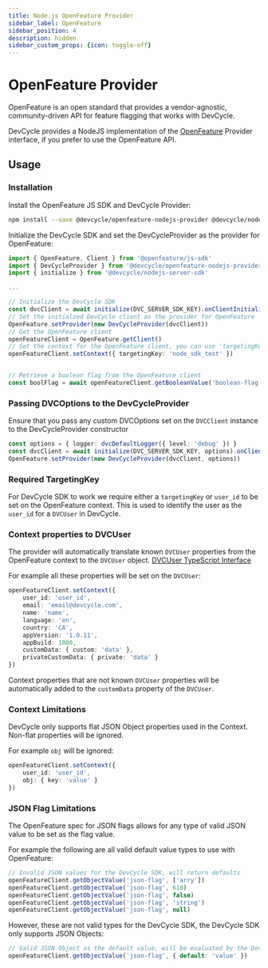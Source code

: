 ```yaml
---
title: Node.js OpenFeature Provider
sidebar_label: OpenFeature
sidebar_position: 4
description: hidden
sidebar_custom_props: {icon: toggle-off}
---
```


# OpenFeature Provider

OpenFeature is an open standard that provides a vendor-agnostic, community-driven API for feature flagging that works with DevCycle.

DevCycle provides a NodeJS implementation of the [OpenFeature](https://openfeature.dev/) Provider interface, if you prefer to use the OpenFeature API.


## Usage

### Installation

Install the OpenFeature JS SDK and DevCycle Provider:

```bash
npm install --save @devcycle/openfeature-nodejs-provider @devcycle/nodejs-server-sdk @openfeature/js-sdk
```

Initialize the DevCycle SDK and set the DevCycleProvider as the provider for OpenFeature:

```typescript
import { OpenFeature, Client } from '@openfeature/js-sdk'
import { DevCycleProvider } from '@devcycle/openfeature-nodejs-provider'
import { initialize } from '@devcycle/nodejs-server-sdk'

... 

// Initialize the DevCycle SDK
const dvcClient = await initialize(DVC_SERVER_SDK_KEY).onClientInitialized()
// Set the initialzed DevCycle client as the provider for OpenFeature
OpenFeature.setProvider(new DevCycleProvider(dvcClient))
// Get the OpenFeature client
openFeatureClient = OpenFeature.getClient()
// Set the context for the OpenFeature client, you can use 'targetingKey' or 'user_id'
openFeatureClient.setContext({ targetingKey: 'node_sdk_test' })


// Retrieve a boolean flag from the OpenFeature client
const boolFlag = await openFeatureClient.getBooleanValue('boolean-flag', false)
```

### Passing DVCOptions to the DevCycleProvider

Ensure that you pass any custom DVCOptions set on the `DVCClient` instance to the DevCycleProvider constructor

```typescript
const options = { logger: dvcDefaultLogger({ level: 'debug' }) }
const dvcClient = await initialize(DVC_SERVER_SDK_KEY, options).onClientInitialized()
OpenFeature.setProvider(new DevCycleProvider(dvcClient, options))
```

### Required TargetingKey

For DevCycle SDK to work we require either a `targetingKey` or `user_id` to be set on the OpenFeature context.
This is used to identify the user as the `user_id` for a `DVCUser` in DevCycle.

### Context properties to DVCUser

The provider will automatically translate known `DVCUser` properties from the OpenFeature context to the `DVCUser` object.
[DVCUser TypeScript Interface](https://github.com/DevCycleHQ/js-sdks/blob/main/sdk/nodejs/src/models/user.ts#L16)

For example all these properties will be set on the `DVCUser`:
```typescript
openFeatureClient.setContext({
    user_id: 'user_id',
    email: 'email@devcycle.com',
    name: 'name',
    language: 'en',
    country: 'CA',
    appVersion: '1.0.11',
    appBuild: 1000,
    customData: { custom: 'data' },
    privateCustomData: { private: 'data' }
})
```

Context properties that are not known `DVCUser` properties will be automatically
added to the `customData` property of the `DVCUser`.

### Context Limitations

DevCycle only supports flat JSON Object properties used in the Context. Non-flat properties will be ignored.

For example `obj` will be ignored:
```typescript
openFeatureClient.setContext({
    user_id: 'user_id',
    obj: { key: 'value' }
})
```

### JSON Flag Limitations

The OpenFeature spec for JSON flags allows for any type of valid JSON value to be set as the flag value.

For example the following are all valid default value types to use with OpenFeature:
```typescript
// Invalid JSON values for the DevCycle SDK, will return defaults
openFeatureClient.getObjectValue('json-flag', ['arry'])
openFeatureClient.getObjectValue('json-flag', 610)
openFeatureClient.getObjectValue('json-flag', false)
openFeatureClient.getObjectValue('json-flag', 'string')
openFeatureClient.getObjectValue('json-flag', null)
```

However, these are not valid types for the DevCycle SDK, the DevCycle SDK only supports JSON Objects:
```typescript
// Valid JSON Object as the default value, will be evaluated by the DevCycle SDK
openFeatureClient.getObjectValue('json-flag', { default: 'value' })
```
